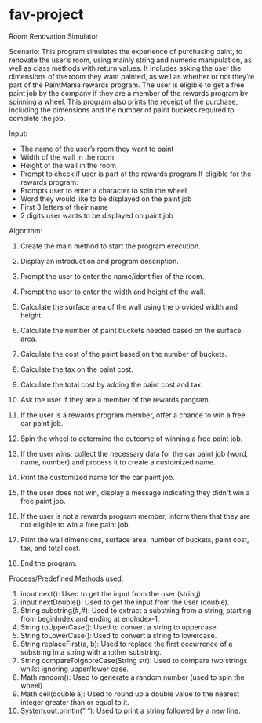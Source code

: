 # fav-project
Room Renovation Simulator 

Scenario: This program simulates the experience of purchasing paint, to renovate the user’s room, using mainly string and numeric
manipulation, as well as class methods with return values. It includes asking the user the dimensions of the room they want painted,
as well as whether or not they’re part of the PaintMania rewards program. The user is eligible to get a free paint job by the company if
they are a member of the rewards program by spinning a wheel. This program also prints the receipt of the purchase, including the dimensions and the
number of paint buckets required to complete the job.


Input:
- The name of the user’s room they want to paint
- Width of the wall in the room
- Height of the wall in the room
- Prompt to check if user is part of the rewards program
If eligible for the rewards program:
- Prompts user to enter a character to spin the wheel
- Word they would like to be displayed on the paint job
- First 3 letters of their name
- 2 digits user wants to be displayed on paint job


Algorithm:
1. Create the main method to start the program execution.
2. Display an introduction and program description.
3. Prompt the user to enter the name/identifier of the room.
4. Prompt the user to enter the width and height of the wall.
5. Calculate the surface area of the wall using the provided width and height.
6. Calculate the number of paint buckets needed based on the surface area.
7. Calculate the cost of the paint based on the number of buckets.
8. Calculate the tax on the paint cost.
9. Calculate the total cost by adding the paint cost and tax.
10. Ask the user if they are a member of the rewards program.

11. If the user is a rewards program member, offer a chance to win a free car paint job.
12. Spin the wheel to determine the outcome of winning a free paint job.
13. If the user wins, collect the necessary data for the car paint job (word, name, number) and process it to create a customized
name.
14. Print the customized name for the car paint job.
15. If the user does not win, display a message indicating they didn't win a free paint job.
16. If the user is not a rewards program member, inform them that they are not eligible to win a free paint job.
17. Print the wall dimensions, surface area, number of buckets, paint cost, tax, and total cost.
18. End the program.


Process/Predefined Methods used:
1. input.next(): Used to get the input from the user (string).
2. input.nextDouble(): Used to get the input from the user (double).
3. String substring(#,#): Used to extract a substring from a string, starting from beginIndex and ending at endIndex-1.
4. String toUpperCase(): Used to convert a string to uppercase.
5. String toLowerCase(): Used to convert a string to lowercase.
6. String replaceFirst(a, b): Used to replace the first occurrence of a substring in a string with another substring.
7. String compareToIgnoreCase(String str): Used to compare two strings whilst ignoring upper/lower case.
8. Math.random(): Used to generate a random number (used to spin the wheel)
9. Math.ceil(double a): Used to round up a double value to the nearest integer greater than or equal to it.
10. System.out.println(“ “): Used to print a string followed by a new line.
